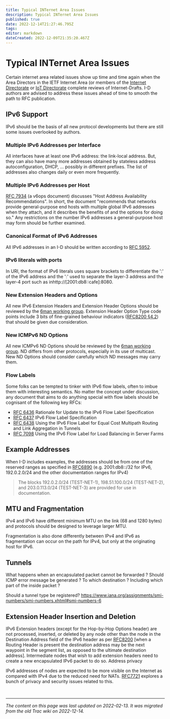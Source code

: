 ```yaml
---
title: Typical INTernet Area Issues
description: Typical INTernet Area Issues
published: true
date: 2022-12-14T21:27:46.795Z
tags: 
editor: markdown
dateCreated: 2022-12-09T21:35:20.467Z
---
```


# Typical INTernet Area Issues

Certain internet area related issues show up time and time again when the Area Directors in the IETF Internet Area (or members of the [Internet Directorate](/group/int/IntDirWiki) or [IoT Directorate](https://wiki.ietf.org/en/group/iotdir) complete reviews of Internet-Drafts. I-D authors are advised to address these issues ahead of time to smooth the path to RFC publication.

## IPv6 Support

IPv6 should be the basis of all new protocol developments but there are still some issues overlooked by authors.

### Multiple IPv6 Addresses per Interface

All interfaces have at least one IPv6 address: the link-local address. But, they can also have many more addresses obtained by stateless address autoconfiguration, DHCP, ... possibly in different prefixes. The list of addresses also changes daily or even more frequently.

### Multiple IPv6 Addresses per Host

[RFC 7934](https://www.rfc-editor.org/rfc/rfc7934.html) (a v6ops document) discusses "Host Address Availability Recommendations". In short, the document "recommends that networks provide general-purpose end hosts with multiple global IPv6 addresses when they attach, and it describes the benefits of and the options for doing so." Any restrictions on the number IPv6 addresses a general-purpose host may form should be further examined.

### Canonical Format of IPv6 Addresses

All IPv6 addresses in an I-D should be written according to [RFC 5952](http://tools.ietf.org/html/rfc5952).

### IPv6 literals with ports

In URI, the format of IPv6 literals uses square brackets to differentiate the ':' of the IPv6 address and the ':' used to separate the layer-3 address and the layer-4 port such as in ​http://[2001:db8::cafe]:8080.

### New Extension Headers and Options

All new IPv6 Extension Headers and Extension Header Options should be reviewed by the [6man working group](https://datatracker.ietf.org/wg/6man/about/). Extension Header Option Type code points include 3 bits of fine-grained behaviour indicators ([RFC8200 §4.2](https://www.rfc-editor.org/rfc/rfc8200.html#section-4.2)) that should be given due consideration.

### New ICMPv6 ND Options

All new ICMPv6 ND Options should be reviewed by the [6man working group](https://datatracker.ietf.org/wg/6man/about/). ND differs from other protocols, especially in its use of multicast. New ND Options should consider carefully which ND messages may carry them.

### Flow Labels

Some folks can be tempted to tinker with IPv6 flow labels, often to imbue them with interesting semantics. No matter the concept under discussion, any document that aims to do anything special with flow labels should be cognisant of the following key RFCs:

* [RFC 6436](https://www.rfc-editor.org/rfc/rfc6436.html) Rationale for Update to the IPv6 Flow Label Specification
* [RFC 6437](https://www.rfc-editor.org/rfc/rfc6437.html) IPv6 Flow Label Specification
* [RFC 6438](https://www.rfc-editor.org/rfc/rfc6438.html) Using the IPv6 Flow Label for Equal Cost Multipath Routing and Link Aggregation in Tunnels
* [RFC 7098](https://www.rfc-editor.org/rfc/rfc7098.html) Using the IPv6 Flow Label for Load Balancing in Server Farms 

## Example Addresses

When I-D includes examples, the addresses should be from one of the reserved ranges as specified in [RFC6890](http://tools.ietf.org/html/rfc6890) (e.g. 2001:db8::/32 for IPv6, 192.0.2.0/24 and the other documentation ranges for IPv4)

> The blocks 192.0.2.0/24 (TEST-NET-1), 198.51.100.0/24 (TEST-NET-2),
> and 203.0.113.0/24 (TEST-NET-3) are provided for use in
> documentation.

## MTU and Fragmentation

IPv4 and IPv6 have different minimum MTU on the link (68 and 1280 bytes) and protocols should be designed to leverage larger MTU.

Fragmentation is also done differently between IPv4 and IPv6 as fragmentation can occur on the path for IPv4, but only at the originating host for IPv6.

## Tunnels

What happens when an encapsulated packet cannot be forwarded ? Should ICMP error message be generated ? To which destination ? Including which part of the inside packet ?

Should a tunnel type be registered? https://www.iana.org/assignments/smi-numbers/smi-numbers.xhtml#smi-numbers-6

## Extension Header Insertion and Deletion

IPv6 Extension headers (except for the Hop-by-Hop Options header) are not processed, inserted, or deleted by any node other than the node in the Destination Address field of the IPv6 header as per [RFC8200](http://tools.ietf.org/html/rfc8200) [when a Routing Header is present the destination address may be the next waypoint in the segment list, as opposed to the ultimate destination address]. Intermediate nodes that wish to add extension headers need to create a new encapsulated IPv6 packet to do so.
Address privacy

IPv6 addresses of nodes are expected to be more visible on the Internet as compared with IPv4 due to the reduced need for NATs. [RFC7721](http://tools.ietf.org/html/rfc7721) explores a bunch of privacy and security issues related to this.

&nbsp;
&nbsp;

---

*The content on this page was last updated on 2022-02-13. It was migrated from the old Trac wiki on 2022-12-14.*
